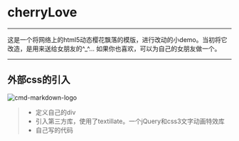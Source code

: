 # cherryLove
------
这是一个将网络上的html5动态樱花飘落的模版，进行改动的小demo。当初将它改造，是用来送给女朋友的^_^...
如果你也喜欢，可以为自己的女朋友做一个。


------
## 外部css的引入
![cmd-markdown-logo](https://github.com/yinzhidong/cherryLove/blob/master/notice/css.png)
> * 定义自己的div
> * 引入第三方库，使用了textillate。一个jQuery和css3文字动画特效库
> * 自己写的代码
